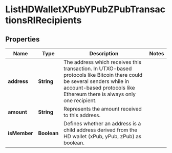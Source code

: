 

# ListHDWalletXPubYPubZPubTransactionsRIRecipients


## Properties

| Name | Type | Description | Notes |
|------------ | ------------- | ------------- | -------------|
|**address** | **String** | The address which receives this transaction. In UTXO-based protocols like Bitcoin there could be several senders while in account-based protocols like Ethereum there is always only one recipient. |  |
|**amount** | **String** | Represents the amount received to this address. |  |
|**isMember** | **Boolean** | Defines whether an address is a child address derived from the HD wallet (xPub, yPub, zPub) as boolean. |  |



